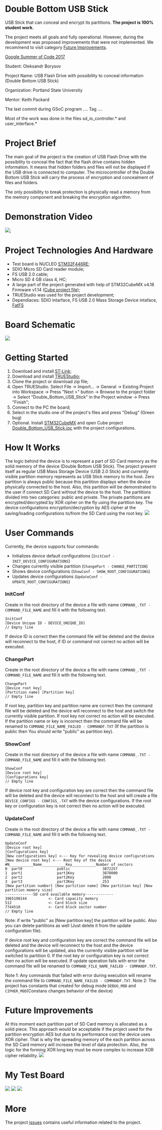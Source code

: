 # Double Bottom USB Stick
USB Stick that can conceal and encrypt its partitions. **The project is 100% student work.** 

The project meets all goals and fully operational. However, during the development was proposed improvements that were not implemented. We recommend to visit category [Future Improvements](https://github.com/Lrakulka/Double_Bottom_USB_Stick#future-improvements).

[Google Summer of Code 2017](https://summerofcode.withgoogle.com/projects/#5177270082732032)

Student: Oleksandr Borysov

Project Name: USB Flash Drive with possibility to conceal information (Double Bottom USB Stick)

Organization: Portland State University

Mentor: Keith Packard

The last commit during GSoC program .... Tag   ....

Most of the work was done in the files sd_io_controller.\* and user_interface.\*
# Project Brief
The main goal of the project is the creation of USB Flash Drive with the possibility to conceal the fact that the flash drive contains hidden information. It means that hidden folders and files will not be displayed if the USB drive is connected to computer. The microcontroller of the Double Bottom USB Stick will carry the process of encryption and concealment of files and folders. 

The only possibility to break protection is physically read a memory from the memory component and breaking the encryption algorithm.

# Demonstration Video
[![](https://github.com/Lrakulka/Double_Bottom_USB_Stick/blob/master/info/Double_Bottom_USB_Stick_Video.png)](https://youtu.be/uqf0pSannQU);

# Project Technologies And Hardware
* Test board is NUCLEO [STM32F446RE](https://developer.mbed.org/platforms/ST-Nucleo-F446RE/);
* SDIO Micro SD Card reader module;
* FS USB 2.0 cable;
* Micro SD 4 GB class 4, HC;
* A large part of the project generated with help of STM32CubeMX v4.18 Firmware v1.14 ([Cube project file](https://github.com/Lrakulka/Double_Bottom_USB_Stick/blob/master/Double_Bottom_USB_Stick.ioc));
* TRUEStudio was used for the project development;
* Dependiaces: SDIO intarface, FS USB 2.0 Mass Storage Device intaface, [FatFS](http://elm-chan.org/fsw/ff/00index_e.html)
# Board Schematic
![](https://github.com/Lrakulka/Double_Bottom_USB_Stick/blob/master/info/Double_Bottom_USB_Stick_Sketch_bb-min.png)
# Getting Started
1) Download and install [ST-Link](http://www.st.com/content/st_com/en/products/embedded-software/development-tool-software/stsw-link009.html);
2) Download and install [TRUEStudio](https://atollic.com/truestudio/);
3) Clone the project or download zip file;
4) Open TRUEStudio. Select File -> Import... -> General -> Existing Project into Workspace -> Press "Next >" button -> Browse to the project folder -> Select "Double_Bottom_USB_Stick" in the Project window -> Press "Finish";
5) Connect to the PC the board;
6) Select in the studio one of the project's files and press "Debug" (Green bug)
7) Optional. Install [STM32CubeMX](http://www.st.com/en/development-tools/stm32cubemx.html) and open Cube project [Double_Bottom_USB_Stick.ioc](https://github.com/Lrakulka/Double_Bottom_USB_Stick/blob/master/Double_Bottom_USB_Stick.ioc) with the project configurations.
# How It Works
The logic behind the device is to represent a part of SD Card memory as the solid memory of the device (Double Bottom USB Stick).
The project present itself as regular USB Mass Storage Device (USB 2.0 Stick) and currently visible partition memory represents as USB Stick memory to the host. Zero partition is always public because this partition displays when the device physically connected to the host. Also, this partition will be demonstrated to the user if connect SD Card without the device to the host. The partitions divided into two categories: public and private. The private partitions are encrypted/decrypted by XOR cipher on the fly using the partition key. 
The device configurations encryption/decryption by AES cipher at the saving/loading configurations to/from the SD Card using the root key.
![](https://github.com/Lrakulka/Double_Bottom_USB_Stick/blob/master/info/Current_Device_Memory_Allocation.PNG)
# User Commands
Currently, the device supports four commands:
* Initializes device default configurations (```InitConf - INIT_DEVICE_CONFIGURATIONS```)
* Changes currently visible partition (```ChangePart - CHANGE_PARTITION```)
* Shows device configurations (```ShowConf - SHOW_ROOT_CONFIGURATIONS```)
* Updates device configurations (```UpdateConf - UPDATE_ROOT_CONFIGURATIONS```)

### InitConf ###
Create in the root directory of the device a file with name ```COMMAND_.TXT - COMMAND_FILE_NAME``` and fill it with the following text.
```
InitConf
[Device Unique ID - DEVICE_UNIQUE_ID]
// Empty line
```
If device ID is correct then the command file will be deleted and the device will reconnect to the host, if ID or command not correct no action will be executed.

### ChangePart ###
Create in the root directory of the device a file with name ```COMMAND_.TXT - COMMAND_FILE_NAME``` and fill it with the following text.
```
ChangePart
[Device root key]
[Partition name] [Partition key]
// Empty line
```
If root key, partition key and partition name are correct then the command file will be deleted and the device will reconnect to the host and switch the currently visible partition. If root key not correct no action will be executed. If the partition name or key is incorrect then the command file will be renamed to ```COMMAND_FILE_NAME_FAILED - COMMANDF.TXT``` (If the partition is public then You should write "public" as partition key).

### ShowConf ###
Create in the root directory of the device a file with name ```COMMAND_.TXT - COMMAND_FILE_NAME``` and fill it with the following text.
```
ShowConf
[Device root key]
[Configurations key]
// Empty line
```
If device root key and configuration key are correct then the command file will be deleted and the device will reconnect to the host and will create a file ```DEVICE_CONFIGS - CONFIGS_.TXT``` with the device configurations. If the root key or configuration key is not correct then no action will be executed.

### UpdateConf ###
Create in the root directory of the device a file with name ```COMMAND_.TXT - COMMAND_FILE_NAME``` and fill it with the following text.
```
UpdateConf
[Device root key]
[Configurations key]
[New configurations key] <--- Key for revealing device configurations
[New device root key] <--- Root Key of the device
#N___________Name___________Key___________Number of sectors
0  part0                public               3872257   
1  part1                part1Key             3870000  
2  part2                part2Key             2000  
3  part3                part3Key             253  
[New partition number] [New partition name] [New partition key] [New partition memory size]
-------------SD card available memory-------------
3965190144          <- Card capacity memory	
512                 <- Card block size	
7744510             <- Card block sector number	
// Empty line
```
Note: if write "public" as [New partition key] the partition will be public. Also you can delete partitions as well (Just delete it from the update configuration file).

If device root key and configuration key are correct the command file will be deleted and the device will reconnect to the host and the device configurations will be updated, also the currently visible partition will be switched to partition 0. If the root key or configuration key is not correct then no action will be executed. If update operation fails with error the command file will be renamed to ```COMMAND_FILE_NAME_FAILED - COMMANDF.TXT```.

Note 1: Any commands that failed with error during execution will rename the command file to  ```COMMAND_FILE_NAME_FAILED - COMMANDF.TXT```.
Note 2: The project has constants that created for debug mode ```DEBUG_MOD``` and ```CIPHER_MOD```(Constans changes behavior of the device)
# Future Improvements
At this moment each partition part of SD Card memory is allocated as a solid piece. This approach would be acceptable if the project used for the partition encryption AES but due to its performance cost the device uses XOR cipher. That is why the spreading memory of the each partition across the SD Card memory will increase the level of data protection. Also, the logic for the forming XOR long key must be more complex to increase XOR cipher reliability.
![](https://github.com/Lrakulka/Double_Bottom_USB_Stick/blob/master/info/Future_Device_Memory_Allocation.png)
# My Test Board
![](https://github.com/Lrakulka/Double_Bottom_USB_Stick/blob/master/info/Project_Assembled.jpg)
![](https://github.com/Lrakulka/Double_Bottom_USB_Stick/blob/master/info/Board.jpg)
![](https://github.com/Lrakulka/Double_Bottom_USB_Stick/blob/master/info/Card_Reader-And_MicroSD_Card.jpg)
# More
The project [issues](https://github.com/Lrakulka/Double_Bottom_USB_Stick/issues) contains useful information related to the project.
